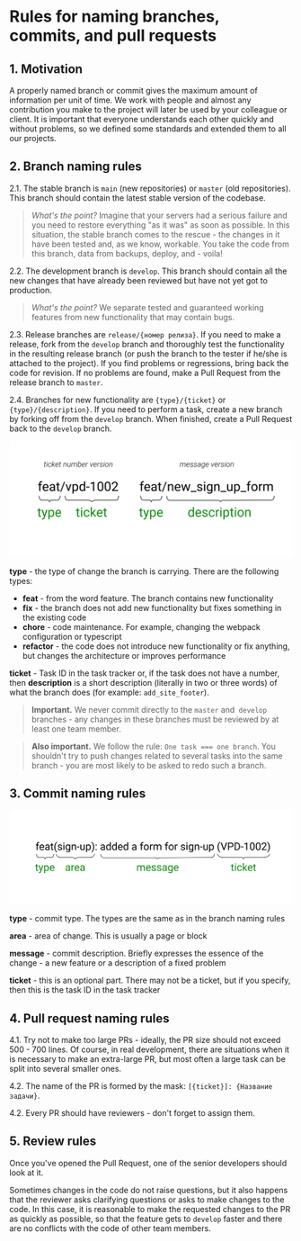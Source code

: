 # Rules for naming branches, commits, and pull requests

## 1. Motivation

A properly named branch or commit gives the maximum amount of information per unit of time. We work with people and almost any contribution you make to the project will later be used by your colleague or client. It is important that everyone understands each other quickly and without problems, so we defined some standards and extended them to all our projects.

## 2. Branch naming rules

2.1. The stable branch is `main` (new repositories) or `master` (old repositories). This branch should contain the latest stable version of the codebase.

> _What's the point?_ Imagine that your servers had a serious failure and you need to restore everything "as it was" as soon as possible. In this situation, the stable branch comes to the rescue - the changes in it have been tested and, as we know, workable. You take the code from this branch, data from backups, deploy, and - voila!

2.2. The development branch is `develop`. This branch should contain all the new changes that have already been reviewed but have not yet got to production.

> _What's the point?_ We separate tested and guaranteed working features from new functionality that may contain bugs.

2.3. Release branches are `release/{номер релиза}`. If you need to make a release, fork from the `develop` branch and thoroughly test the functionality in the resulting release branch (or push the branch to the tester if he/she is attached to the project). If you find problems or regressions, bring back the code for revision. If no problems are found, make a Pull Request from the release branch to `master`.

2.4. Branches for new functionality are `{type}/{ticket}` or `{type}/{description}`. If you need to perform a task, create a new branch by forking off from the `develop` branch. When finished, create a Pull Request back to the `develop` branch.

![Correct branch naming](./img/branch.png)

**type** - the type of change the branch is carrying. There are the following types:

- **feat** - from the word feature. The branch contains new functionality
- **fix** - the branch does not add new functionality but fixes something in the existing code
- **chore** - code maintenance. For example, changing the webpack configuration or typescript
- **refactor** - the code does not introduce new functionality or fix anything, but changes the architecture or improves performance

**ticket** - Task ID in the task tracker or, if the task does not have a number, then **description** is a short description (literally in two or three words) of what the branch does (for example: `add_site_footer`).

> **Important.** We never commit directly to the `master` and` develop` branches - any changes in these branches must be reviewed by at least one team member.

> **Also important.** We follow the rule: `One task === one branch`. You shouldn't try to push changes related to several tasks into the same branch - you are most likely to be asked to redo such a branch.

## 3. Commit naming rules

![Correct naming of a commit](./img/commit.png)

**type** - commit type. The types are the same as in the branch naming rules

**area** - area of change. This is usually a page or block

**message** - commit description. Briefly expresses the essence of the change - a new feature or a description of a fixed problem

**ticket** - this is an optional part. There may not be a ticket, but if you specify, then this is the task ID in the task tracker

## 4. Pull request naming rules

4.1. Try not to make too large PRs - ideally, the PR size should not exceed 500 - 700 lines. Of course, in real development, there are situations when it is necessary to make an extra-large PR, but most often a large task can be split into several smaller ones.

4.2. The name of the PR is formed by the mask: `[{ticket}]: {Название задачи}`.

4.2. Every PR should have reviewers - don't forget to assign them.

## 5. Review rules

Once you've opened the Pull Request, one of the senior developers should look at it.

Sometimes changes in the code do not raise questions, but it also happens that the reviewer asks clarifying questions or asks to make changes to the code. In this case, it is reasonable to make the requested changes to the PR as quickly as possible, so that the feature gets to `develop` faster and there are no conflicts with the code of other team members.
